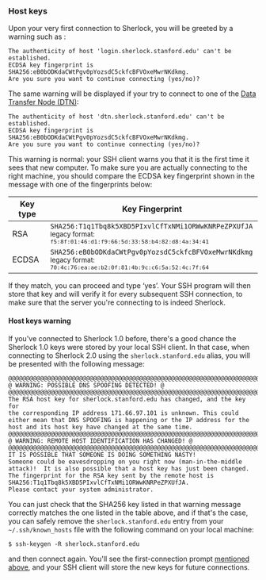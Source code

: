 ### Host keys

Upon your very first connection to Sherlock, you will be greeted by a warning
such as :

    The authenticity of host 'login.sherlock.stanford.edu' can't be established.
    ECDSA key fingerprint is SHA256:eB0bODKdaCWtPgv0pYozsdC5ckfcBFVOxeMwrNKdkmg.
    Are you sure you want to continue connecting (yes/no)?

The same warning will be displayed if your try to connect to one of the [Data
Transfer Node (DTN)][url_dtn]:

    The authenticity of host 'dtn.sherlock.stanford.edu' can't be established.
    ECDSA key fingerprint is SHA256:eB0bODKdaCWtPgv0pYozsdC5ckfcBFVOxeMwrNKdkmg.
    Are you sure you want to continue connecting (yes/no)?


This warning is normal: your SSH client warns you that it is the first time it
sees that new computer. To make sure you are actually connecting to the right
machine, you should compare the ECDSA key fingerprint shown in the message with
one of the fingerprints below:

Key type | Key Fingerprint
---------|----------------
RSA      | `SHA256:T1q1Tbq8k5XBD5PIxvlCfTxNMi1ORWwKNRPeZPXUfJA`<br/><small>legacy format: `f5:8f:01:46:d1:f9:66:5d:33:58:b4:82:d8:4a:34:41`</small>
ECDSA    | `SHA256:eB0bODKdaCWtPgv0pYozsdC5ckfcBFVOxeMwrNKdkmg`<br/><small>legacy format: `70:4c:76:ea:ae:b2:0f:81:4b:9c:c6:5a:52:4c:7f:64`</small>


If they match, you can proceed and type ‘yes’. Your SSH program will then store
that key and will verify it for every subsequent SSH connection, to make sure
that the server you're connecting to is indeed Sherlock.


#### Host keys warning

If you've connected to Sherlock 1.0 before, there's a good chance the
Sherlock 1.0 keys were stored by your local SSH client. In that case, when
connecting to Sherlock 2.0 using the `sherlock.stanford.edu` alias, you
will be presented with the following message:

    @@@@@@@@@@@@@@@@@@@@@@@@@@@@@@@@@@@@@@@@@@@@@@@@@@@@@@@@@@@@@@@@@@@@@@@
    @ WARNING: POSSIBLE DNS SPOOFING DETECTED! @
    @@@@@@@@@@@@@@@@@@@@@@@@@@@@@@@@@@@@@@@@@@@@@@@@@@@@@@@@@@@@@@@@@@@@@@@
    The RSA host key for sherlock.stanford.edu has changed, and the key for
    the corresponding IP address 171.66.97.101 is unknown. This could
    either mean that DNS SPOOFING is happening or the IP address for the
    host and its host key have changed at the same time.
    @@@@@@@@@@@@@@@@@@@@@@@@@@@@@@@@@@@@@@@@@@@@@@@@@@@@@@@@@@@@@@@@@@@@@@@
    @ WARNING: REMOTE HOST IDENTIFICATION HAS CHANGED! @
    @@@@@@@@@@@@@@@@@@@@@@@@@@@@@@@@@@@@@@@@@@@@@@@@@@@@@@@@@@@@@@@@@@@@@@@
    IT IS POSSIBLE THAT SOMEONE IS DOING SOMETHING NASTY!
    Someone could be eavesdropping on you right now (man-in-the-middle
    attack)!  It is also possible that a host key has just been changed.
    The fingerprint for the RSA key sent by the remote host is
    SHA256:T1q1Tbq8k5XBD5PIxvlCfTxNMi1ORWwKNRPeZPXUfJA.
    Please contact your system administrator.

You can just check that the SHA256 key listed in that warning message
correctly matches the one listed in the table above, and if that's the
case, you can safely remove the `sherlock.stanford.edu` entry from your
`~/.ssh/known_hosts` file with the following command on your local machine:

    $ ssh-keygen -R sherlock.stanford.edu

and then connect again. You'll see the first-connection prompt [mentioned
above](#host-keys), and your SSH client will store the new keys for future
connections.



[comment]: #  (link URLs -----------------------------------------------------)

[url_dtn]:	/docs/storage/data-transfer/#data-transfer-node-dtn
